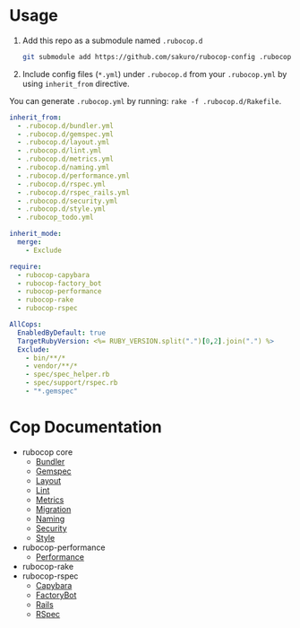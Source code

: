 # Usage

1. Add this repo as a submodule named `.rubocop.d`
    ```sh
    git submodule add https://github.com/sakuro/rubocop-config .rubocop.d
    ```
2. Include config files (`*.yml`) under `.rubocop.d` from your `.rubocop.yml` by using `inherit_from` directive.

You can generate `.rubocop.yml` by running: `rake -f .rubocop.d/Rakefile`.

```yaml
inherit_from:
  - .rubocop.d/bundler.yml
  - .rubocop.d/gemspec.yml
  - .rubocop.d/layout.yml
  - .rubocop.d/lint.yml
  - .rubocop.d/metrics.yml
  - .rubocop.d/naming.yml
  - .rubocop.d/performance.yml
  - .rubocop.d/rspec.yml
  - .rubocop.d/rspec_rails.yml
  - .rubocop.d/security.yml
  - .rubocop.d/style.yml
  - .rubocop_todo.yml

inherit_mode:
  merge:
    - Exclude

require:
  - rubocop-capybara
  - rubocop-factory_bot
  - rubocop-performance
  - rubocop-rake
  - rubocop-rspec

AllCops:
  EnabledByDefault: true
  TargetRubyVersion: <%= RUBY_VERSION.split(".")[0,2].join(".") %>
  Exclude:
    - bin/**/*
    - vendor/**/*
    - spec/spec_helper.rb
    - spec/support/rspec.rb
    - "*.gemspec"
```

# Cop Documentation

* rubocop core
  * [Bundler](https://docs.rubocop.org/rubocop/cops_bundler.html)
  * [Gemspec](https://docs.rubocop.org/rubocop/cops_gemspec.html)
  * [Layout](https://docs.rubocop.org/rubocop/cops_layout.html)
  * [Lint](https://docs.rubocop.org/rubocop/cops_lint.html)
  * [Metrics](https://docs.rubocop.org/rubocop/cops_metrics.html)
  * [Migration](https://docs.rubocop.org/rubocop/cops_migration.html)
  * [Naming](https://docs.rubocop.org/rubocop/cops_naming.html)
  * [Security](https://docs.rubocop.org/rubocop/cops_security.html)
  * [Style](https://docs.rubocop.org/rubocop/cops_style.html)
* rubocop-performance
  * [Performance](https://docs.rubocop.org/rubocop-performance/cops_performance.html)
* rubocop-rake
* rubocop-rspec
  * [Capybara](https://docs.rubocop.org/rubocop-rspec/cops_rspec_capybara.html)
  * [FactoryBot](https://docs.rubocop.org/rubocop-rspec/cops_rspec_factorybot.html)
  * [Rails](https://docs.rubocop.org/rubocop-rspec/cops_rspec_rails.html)
  * [RSpec](https://docs.rubocop.org/rubocop-rspec/cops_rspec.html)
